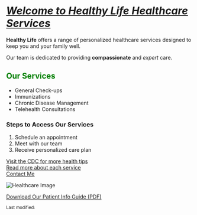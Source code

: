 </head>
<body>

  <h1><u><i>Welcome to Healthy Life Healthcare Services</i></u></h1>

  <p class="highlight"><b>Healthy Life</b> offers a range of personalized healthcare services designed to keep you and your family well.</p>

  <p class="emphasis">Our team is dedicated to providing <b>compassionate</b> and <i>expert</i> care. </p>

<p>

  <h2 style="color: green;">Our Services</h2>
  <ul>
    <li>General Check-ups</li>
    <li>Immunizations</li>
    <li>Chronic Disease Management</li>
    <li>Telehealth Consultations</li>
  </ul>

  <h3>Steps to Access Our Services</h3>
  <ol>
    <li>Schedule an appointment</li>
    <li>Meet with our team</li>
    <li>Receive personalized care plan</li>
  </ol>


  <p>
    <a href="https://www.cdc.gov" target="_blank">Visit the CDC for more health tips</a><br>
    <a href="services.html">Read more about each service</a><br>
    <a href="mailto:contact@healthylife.com">Contact Me</a>
  </p>

  <img src="https://via.placeholder.com/300x200" alt="Healthcare Image">

  <p>
    <a href="patient-info.pdf" download>Download Our Patient Info Guide (PDF)</a>
  </p>

  <p><small>Last modified: <script>document.write(document.lastModified);</script></small></p>

</body>
</html>
